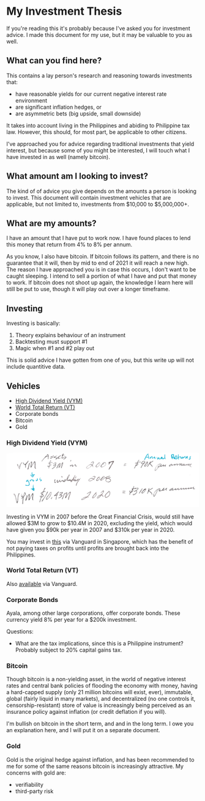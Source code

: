 # My Investment Thesis

If you're reading this it's probably because I've asked you for investment advice. I made this document for my use, but it may be valuable to you as well.

## What can you find here?

This contains a lay person's research and reasoning towards investments that:

- have reasonable yields for our current negative interest rate environment
- are significant inflation hedges, or
- are asymmetric bets (big upside, small downside)

It takes into account living in the Philippines and abiding to Philippine tax law. However, this should, for most part, be applicable to other citizens.

I've approached you for advice regarding traditional investments that yield interest, but because some of you might be interested, I will touch what I have invested in as well (namely bitcoin).

## What amount am I looking to invest?
The kind of of advice you give depends on the amounts a person is looking to invest. This document will contain investment vehicles that are applicable, but not limited to, investments from $10,000 to $5,000,000+.

## What are my amounts?
I have an amount that I have put to work now. I have found places to lend this money that return from 4% to 8% per annum.

As you know, I also have bitcoin. If bitcoin follows its pattern, and there is no guarantee that it will, then by mid to end of 2021 it will reach a new high. The reason I have approached you is in case this occurs, I don't want to be caught sleeping. I intend to sell a portion of what I have and put that money to work. If bitcoin does not shoot up again, the knowledge I learn here will still be put to use, though it will play out over a longer timeframe.

## Investing

Investing is basically:

1. Theory explains behaviour of an instrument
2. Backtesting must support #1
3. Magic when #1 and #2 play out

This is solid advice I have gotten from one of you, but this write up will not include quantitive data.

## Vehicles

* [High Dividend Yield (VYM)](#high-dividend-yield-vym)
* [World Total Return (VT)](#world-total-return-vt)
* Corporate bonds
* Bitcoin
* Gold

### High Dividend Yield (VYM)

![YVM from 2007 to 2020](images/vym.png)

Investing in VYM in 2007 before the Great Financial Crisis, would still have allowed $3M to grow to $10.4M in 2020, excluding the yield, which would have given you $90k per year in 2007 and $310k per year in 2020.

You may invest in [this](https://investor.vanguard.com/etf/profile/VYM) via Vanguard in Singapore, which has the benefit of not paying taxes on profits until profits are brought back into the Philippines.

### World Total Return (VT)

Also [available](https://investor.vanguard.com/etf/profile/VT) via Vanguard.

### Corporate Bonds

Ayala, among other large corporations, offer corporate bonds. These currency yield 8% per year for a $200k investment.

Questions:
- What are the tax implications, since this is a Philippine instrument? Probably subject to 20% capital gains tax.

### Bitcoin

Though bitcoin is a non-yielding asset, in the world of negative interest rates and central bank policies of flooding the economy with money, having a hard-capped supply (only 21 million bitcoins will exist, ever), immutable, global (fairly liquid in many markets), and decentralized (no one controls it, censorship-resistant) store of value is increasingly being perceived as an insurance policy against inflation (or credit deflation if you will).

I'm bullish on bitcoin in the short term, and and in the long term. I owe you an explanation here, and I will put it on a separate document.

### Gold

Gold is the original hedge against inflation, and has been recommended to me for some of the same reasons bitcoin is increasingly attractive. My concerns with gold are:

- verifiability
- third-party risk
